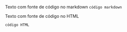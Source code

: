 <!-- Primeira digitação. -->
<!-- Caracter crase próximo a tecla P-->
Texto com fonte de código no markdown
`código markdown`

<!-- Segunda digitação -->
<p>Texto com fonte de código no HTML </p>
<code>código HTML</code>